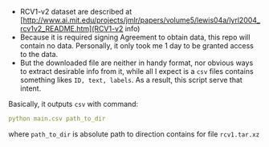 - RCV1-v2 dataset are described at [http://www.ai.mit.edu/projects/jmlr/papers/volume5/lewis04a/lyrl2004_rcv1v2_README.htm](RCV1-v2 info)
- Because it is required signing Agreement to obtain data, this repo will contain no data. Personally, it only took me 1 day to be granted access to the data. 
- But the downloaded file are neither in handy format, nor obvious ways to extract desirable info from it, while all I expect is a `csv` files contains something likes `ID, text, labels`. As a result, this script serve that intent.

Basically, it outputs `csv` with command:
```yaml
python main.csv path_to_dir
```

where `path_to_dir` is absolute path to direction contains for file `rcv1.tar.xz`


